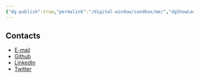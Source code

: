 ```yaml
---
{"dg-publish":true,"permalink":"/digital-window/sandbox/me/","dgShowLocalGraph":true}
---
```



## Contacts
- [E-mail](mailto:gabrielmelocomp@gmail.com)
-   [Github](https://github.com/gabrielmmelo)
-   [LinkedIn](https://linkedin.com/in/gabrielmmelo)
-   [Twitter](https://twitter.com/gabrieltaoff)

